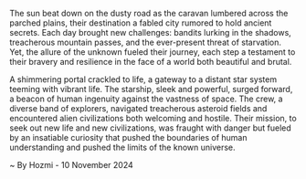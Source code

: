 
The sun beat down on the dusty road as the caravan lumbered across the parched plains, their destination a fabled city rumored to hold ancient secrets.  Each day brought new challenges: bandits lurking in the shadows, treacherous mountain passes, and the ever-present threat of starvation.  Yet, the allure of the unknown fueled their journey, each step a testament to their bravery and resilience in the face of a world both beautiful and brutal.

A shimmering portal crackled to life, a gateway to a distant star system teeming with vibrant life.  The starship, sleek and powerful, surged forward, a beacon of human ingenuity against the vastness of space.  The crew, a diverse band of explorers, navigated treacherous asteroid fields and encountered alien civilizations both welcoming and hostile.  Their mission, to seek out new life and new civilizations, was fraught with danger but fueled by an insatiable curiosity that pushed the boundaries of human understanding and pushed the limits of the known universe. 

~ By Hozmi - 10 November 2024

